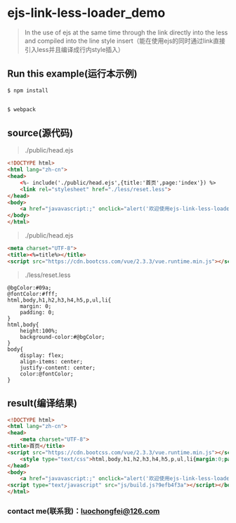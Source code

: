 # ejs-link-less-loader_demo

> In the use of ejs at the same time through the link directly into the less and compiled into the line style insert（能在使用ejs的同时通过link直接引入less并且编译成行内style插入）  

## Run this example(运行本示例)
```bash
$ npm install


$ webpack
```


## source(源代码)

> ./public/head.ejs
```html
<!DOCTYPE html>
<html lang="zh-cn">
<head>
    <%- include('./public/head.ejs',{title:'首页',page:'index'}) %>
    <link rel="stylesheet" href="./less/reset.less">
</head>
<body>
    <a href="javavascript:;" onclick="alert('欢迎使用ejs-link-less-loader')">代码改变世界（Code changes the world）</a>
</body>
</html>
```

> ./public/head.ejs
```html
<meta charset="UTF-8">
<title><%=title%></title>
<script src="https://cdn.bootcss.com/vue/2.3.3/vue.runtime.min.js"></script>
```
>./less/reset.less
```less
@bgColor:#09a;
@fontColor:#fff;
html,body,h1,h2,h3,h4,h5,p,ul,li{
    margin: 0;
    padding: 0;
}
html,body{
    height:100%;
    background-color:#@bgColor;
}
body{
    display: flex;
    align-items: center;
    justify-content: center;
    color:@fontColor;
}
```   
   
## result(编译结果)

```html
<!DOCTYPE html>
<html lang="zh-cn">
<head>
    <meta charset="UTF-8">
<title>首页</title>
<script src="https://cdn.bootcss.com/vue/2.3.3/vue.runtime.min.js"></script>
    <style type="text/css">html,body,h1,h2,h3,h4,h5,p,ul,li{margin:0;padding:0}html,body{height:100%;background-color:#09a}body{display:flex;align-items:center;justify-content:center;color:#fff}</style>
</head>
<body>
    <a href="javavascript:;" onclick="alert('欢迎使用ejs-link-less-loader')">代码改变世界（Code changes the world）</a>
<script type="text/javascript" src="js/build.js?9efb4f3a"></script></body>
</html>
```

### contact me(联系我)：luochongfei@126.com